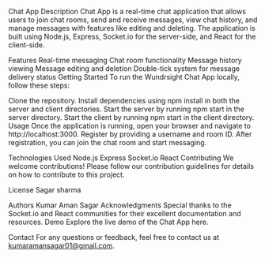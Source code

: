 Chat App
Description
Chat App is a real-time chat application that allows users to join chat rooms, send and receive messages, view chat history, and manage messages with features like editing and deleting. The application is built using Node.js, Express, Socket.io for the server-side, and React for the client-side.

Features
Real-time messaging
Chat room functionality
Message history viewing
Message editing and deletion
Double-tick system for message delivery status
Getting Started
To run the Wundrsight Chat App locally, follow these steps:

Clone the repository.
Install dependencies using npm install in both the server and client directories.
Start the server by running npm start in the server directory.
Start the client by running npm start in the client directory.
Usage
Once the application is running, open your browser and navigate to http://localhost:3000. Register by providing a username and room ID. After registration, you can join the chat room and start messaging.

Technologies Used
Node.js
Express
Socket.io
React
Contributing
We welcome contributions! Please follow our contribution guidelines for details on how to contribute to this project.

License
Sagar sharma

Authors
Kumar Aman Sagar
Acknowledgments
Special thanks to the Socket.io and React communities for their excellent documentation and resources.
Demo
Explore the live demo of the Chat App here.

Contact
For any questions or feedback, feel free to contact us at kumaramansagar01@gmail.com.

